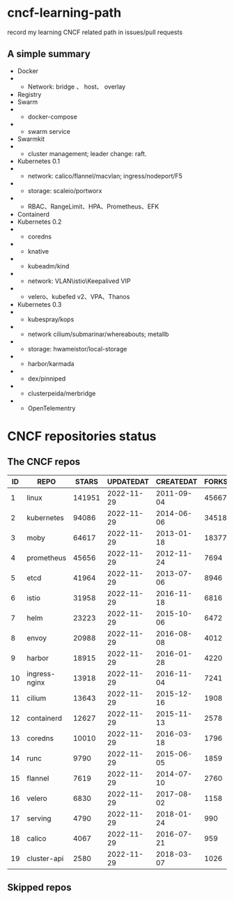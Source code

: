# cncf-learning-path
record my learning CNCF related path in issues/pull requests

## A simple summary
- Docker
- - Network: bridge 、 host、 overlay
- Registry
- Swarm
- - docker-compose
- - swarm service
- Swarmkit
- - cluster management; leader change: raft.
- Kubernetes 0.1
- - network: calico/flannel/macvlan; ingress/nodeport/F5
- - storage: scaleio/portworx
- - RBAC、RangeLimit、HPA、Prometheus、EFK
- Containerd
- Kubernetes 0.2
- - coredns
- - knative
- - kubeadm/kind
- - network: VLAN\istio\Keepalived VIP
- - velero、kubefed v2、VPA、Thanos
- Kubernetes 0.3
- - kubespray/kops
- - network cilium/submarinar/whereabouts; metallb
- - storage: hwameistor/local-storage
- - harbor/karmada
- - dex/pinniped
- - clusterpeida/merbridge
- - OpenTelementry

# CNCF repositories status
<!--START_SECTION:github_repos-->
## The CNCF repos
| ID |     REPO      | STARS  | UPDATEDAT  | CREATEDAT  | FORKSCOUNT |
|----|---------------|--------|------------|------------|------------|
|  1 | linux         | 141951 | 2022-11-29 | 2011-09-04 |      45667 |
|  2 | kubernetes    |  94086 | 2022-11-29 | 2014-06-06 |      34518 |
|  3 | moby          |  64617 | 2022-11-29 | 2013-01-18 |      18377 |
|  4 | prometheus    |  45656 | 2022-11-29 | 2012-11-24 |       7694 |
|  5 | etcd          |  41964 | 2022-11-29 | 2013-07-06 |       8946 |
|  6 | istio         |  31958 | 2022-11-29 | 2016-11-18 |       6816 |
|  7 | helm          |  23223 | 2022-11-29 | 2015-10-06 |       6472 |
|  8 | envoy         |  20988 | 2022-11-29 | 2016-08-08 |       4012 |
|  9 | harbor        |  18915 | 2022-11-29 | 2016-01-28 |       4220 |
| 10 | ingress-nginx |  13918 | 2022-11-29 | 2016-11-04 |       7241 |
| 11 | cilium        |  13643 | 2022-11-29 | 2015-12-16 |       1908 |
| 12 | containerd    |  12627 | 2022-11-29 | 2015-11-13 |       2578 |
| 13 | coredns       |  10010 | 2022-11-29 | 2016-03-18 |       1796 |
| 14 | runc          |   9790 | 2022-11-29 | 2015-06-05 |       1859 |
| 15 | flannel       |   7619 | 2022-11-29 | 2014-07-10 |       2760 |
| 16 | velero        |   6830 | 2022-11-29 | 2017-08-02 |       1158 |
| 17 | serving       |   4790 | 2022-11-29 | 2018-01-24 |        990 |
| 18 | calico        |   4067 | 2022-11-29 | 2016-07-21 |        959 |
| 19 | cluster-api   |   2580 | 2022-11-29 | 2018-03-07 |       1026 |



## Skipped repos
<!--END_SECTION:github_repos-->

